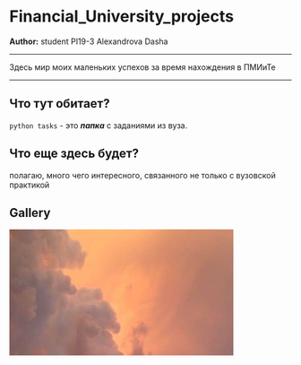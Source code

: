 # Financial_University_projects
**Author:**  student PI19-3 Alexandrova Dasha
***
Здесь мир моих маленьких успехов за время нахождения в ПМИиТе
***
## Что тут обитает?
`python tasks` - это ***папка*** с заданиями из вуза. 
## Что еще здесь будет?
 полагаю, много чего интересного, связанного не только с вузовской практикой
## Gallery
![page1](https://github.com/shycoldii/Financial_University_projects/blob/master/gallery/VTuVfkLOKYo%20(1).jpg)
